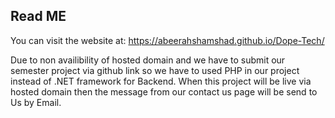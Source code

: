 ## Read ME

You can visit the website at: https://abeerahshamshad.github.io/Dope-Tech/

Due to non availibility of hosted domain and we have to submit our semester project via github link so we have to used PHP in our project instead of .NET framework for Backend. When this project will be live via hosted domain then the message from our contact us page will be send to Us by Email. 

